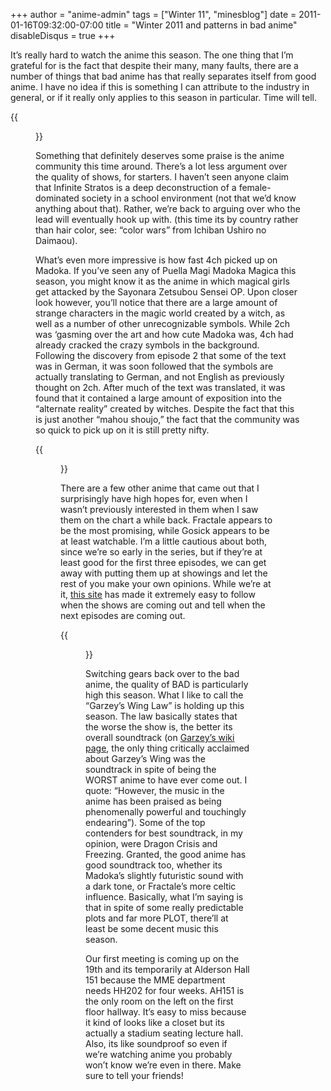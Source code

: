 +++
author = "anime-admin"
tags = ["Winter 11", "minesblog"]
date = 2011-01-16T09:32:00-07:00
title = "Winter 2011 and patterns in bad anime"
disableDisqus = true
+++

It’s really hard to watch the anime this season. The one thing that I’m grateful for is the fact that despite their many, many faults, there are a number of things that bad anime has that really separates itself from good anime. I have no idea if this is something I can attribute to the industry in general, or if it really only applies to this season in particular. Time will tell.

{{<figure src="http://minesblog.com/anime/files/2011/01/thatfuckingmerrylead.jpg" link="http://minesblog.com/anime/files/2011/01/thatfuckingmerrylead.jpg" caption="If I see that retarded harem lead one more time..." width="565" height="600">}}

<!--more-->

Something that definitely deserves some praise is the anime community this time around. There’s a lot less argument over the quality of shows, for starters. I haven’t seen anyone claim that Infinite Stratos is a deep deconstruction of a female-dominated society in a school environment (not that we’d know anything about that). Rather, we’re back to arguing over who the lead will eventually hook up with. (this time its by country rather than hair color, see: “color wars” from Ichiban Ushiro no Daimaou).

What’s even more impressive is how fast 4ch picked up on Madoka. If you’ve seen any of Puella Magi Madoka Magica this season, you might know it as the anime in which magical girls get attacked by the Sayonara Zetsubou Sensei OP. Upon closer look however, you’ll notice that there are a large amount of strange characters in the magic world created by a witch, as well as a number of other unrecognizable symbols. While 2ch was ‘gasming over the art and how cute Madoka was, 4ch had already cracked the crazy symbols in the background. Following the discovery from episode 2 that some of the text was in German, it was soon followed that the symbols are actually translating to German, and not English as previously thought on 2ch. After much of the text was translated, it was found that it contained a large amount of exposition into the “alternate reality” created by witches. Despite the fact that this is just another “mahou shoujo,” the fact that the community was so quick to pick up on it is still pretty nifty.

{{<figure src="http://minesblog.com/anime/files/2011/01/1295174597214.jpg" link="http://minesblog.com/anime/files/2011/01/1295174597214.jpg" caption="But, seriously, stop and ask yourself WHY." width="287" height="494">}}

There are a few other anime that came out that I surprisingly have high hopes for, even when I wasn’t previously interested in them when I saw them on the chart a while back. Fractale appears to be the most promising, while Gosick appears to be at least watchable. I’m a little cautious about both, since we’re so early in the series, but if they’re at least good for the first three episodes, we can get away with putting them up at showings and let the rest of you make your own opinions. While we’re at it, [this site](http://deadpersimmon.com/ongoing/) has made it extremely easy to follow when the shows are coming out and tell when the next episodes are coming out.

{{<figure src="http://minesblog.com/anime/files/2011/01/Ayako_Denpa_Teki_na_Kanojo_-_DVD_-_H264_549F83BE.mkv_snapshot_28.03_2011.01.10_12.38.50.jpg" link="http://minesblog.com/anime/files/2011/01/Ayako_Denpa_Teki_na_Kanojo_-_DVD_-_H264_549F83BE.mkv_snapshot_28.03_2011.01.10_12.38.50.jpg" caption="&gt;mfw Steve likes most of the shows this season" width="720" height="480">}}

Switching gears back over to the bad anime, the quality of BAD is particularly high this season. What I like to call the “Garzey’s Wing Law” is holding up this season. The law basically states that the worse the show is, the better its overall soundtrack (on [Garzey’s wiki page](http://en.wikipedia.org/wiki/Garzey%27s_Wing), the only thing critically acclaimed about Garzey’s Wing was the soundtrack in spite of being the WORST anime to have ever come out. I quote: “However, the music in the anime has been praised as being phenomenally powerful and touchingly endearing”). Some of the top contenders for best soundtrack, in my opinion, were Dragon Crisis and Freezing. Granted, the good anime has good soundtrack too, whether its Madoka’s slightly futuristic sound with a dark tone, or Fractale’s more celtic influence. Basically, what I’m saying is that in spite of some really predictable plots and far more PLOT, there’ll at least be some decent music this season.

Our first meeting is coming up on the 19th and its temporarily at Alderson Hall 151 because the MME department needs HH202 for four weeks. AH151 is the only room on the left on the first floor hallway. It’s easy to miss because it kind of looks like a closet but its actually a stadium seating lecture hall. Also, its like soundproof so even if we’re watching anime you probably won’t know we’re even in there. Make sure to tell your friends!
